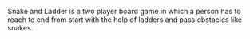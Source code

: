Snake and Ladder is a two player board game in which a person has to reach to end from start with the help of ladders and pass obstacles like snakes.

